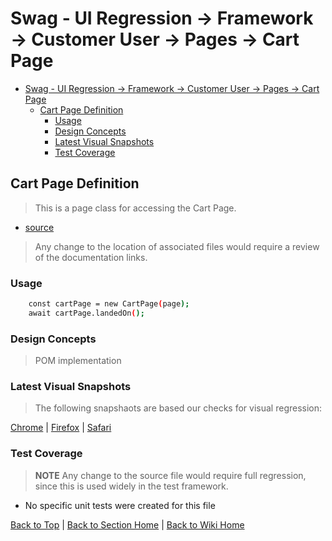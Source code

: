 # Swag - UI Regression -> Framework -> Customer User -> Pages -> Cart Page

<!-- TABLE OF CONTENTS -->

- [Swag - UI Regression -> Framework -> Customer User -> Pages -> Cart Page](#swag---ui-regression---framework---customer-user---pages---cart-page)
  - [Cart Page Definition](#cart-page-definition)
    - [Usage](#usage)
    - [Design Concepts](#design-concepts)
    - [Latest Visual Snapshots](#latest-visual-snapshots)
    - [Test Coverage](#test-coverage)

## Cart Page Definition

> This is a page class for accessing the Cart Page.

- [source](../../../../../src/page-object-model/customer-user/pages/cart-page.ts)

> Any change to the location of associated files would require a review of the documentation links.

### Usage

```sh
    const cartPage = new CartPage(page);
    await cartPage.landedOn();
```

### Design Concepts

> POM implementation

### Latest Visual Snapshots

> The following snapshaots are based our checks for visual regression:

[Chrome](../../../../../src/tests/e2e/order.spec.ts-snapshots/cart-e2e-win32.png) | [Firefox](../../../../../src/tests/e2e/order.spec.ts-snapshots/cart-e2e-firefox-win32.png) | [Safari](../../../../../src/tests/e2e/order.spec.ts-snapshots/cart-e2e-webkit-win32.png)

### Test Coverage

> **NOTE** Any change to the source file would require full regression, since this is used widely in the test framework.

- No specific unit tests were created for this file

[Back to Top](#cart-page-definition) | [Back to Section Home](../../README.md) | [Back to Wiki Home](../../../README.md)
